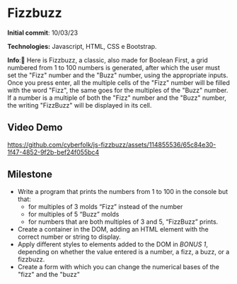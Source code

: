 # Fizzbuzz

**Initial commit**: 10/03/23

**Technologies:** Javascript, HTML, CSS e Bootstrap.

**Info**:🧨 Here is Fizzbuzz, a classic, also made for Boolean
First, a grid numbered from 1 to 100 numbers is generated, after which the user must set the "Fizz" number and the "Buzz" number, using the appropriate inputs. Once you press enter, all the multiple cells of the "Fizz" number will be filled with the word "Fizz", the same goes for the multiples of the "Buzz" number. If a number is a multiple of both the "Fizz" number and the "Buzz" number, the writing "FizzBuzz" will be displayed in its cell.

## Video Demo
https://github.com/cyberfolk/js-fizzbuzz/assets/114855536/65c84e30-1f47-4852-9f2b-bef24f055bc4


## Milestone

- Write a program that prints the numbers from 1 to 100 in the console but that:
   - for multiples of 3 molds “Fizz” instead of the number
   - for multiples of 5 “Buzz” molds
   - for numbers that are both multiples of 3 and 5, “FizzBuzz” prints.
- Create a container in the DOM, adding an HTML element with the correct number or string to display.
- Apply different styles to elements added to the DOM in _BONUS 1_, depending on whether the value entered is a number, a fizz, a buzz, or a fizzbuzz.
- Create a form with which you can change the numerical bases of the "fizz" and the "buzz"
